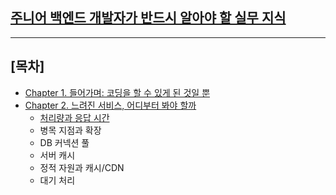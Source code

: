## [주니어 백엔드 개발자가 반드시 알아야 할 실무 지식](https://product.kyobobook.co.kr/detail/S000216376461)
---
## [목차]
- [Chapter 1. 들어가며: 코딩을 할 수 있게 된 것일 뿐](https://github.com/kyungjinleelee/for-junior-backend-developer/blob/main/chapter-01/%EB%93%A4%EC%96%B4%EA%B0%80%EB%A9%B0/%EC%BD%94%EB%94%A9%EC%9D%84%20%ED%95%A0%20%EC%88%98%20%EC%9E%88%EA%B2%8C%20%EB%90%9C%20%EA%B2%83%EC%9D%BC%20%EB%BF%90.md)
- [Chapter 2. 느려진 서비스, 어디부터 봐야 할까]()
  - [처리량과 응답 시간](https://github.com/kyungjinleelee/for-junior-backend-developer/blob/main/chapter-02/%EB%8A%90%EB%A0%A4%EC%A7%84%20%EC%84%9C%EB%B9%84%EC%8A%A4%2C%20%EC%96%B4%EB%94%94%EB%B6%80%ED%84%B0%20%EB%B4%90%EC%95%BC%20%ED%95%A0%EA%B9%8C/%EC%B2%98%EB%A6%AC%EB%9F%89%EA%B3%BC%20%EC%9D%91%EB%8B%B5%EC%8B%9C%EA%B0%84.md)
  - 병목 지점과 확장
  - DB 커넥션 풀
  - 서버 캐시
  - 정적 자원과 캐시/CDN
  - 대기 처리
